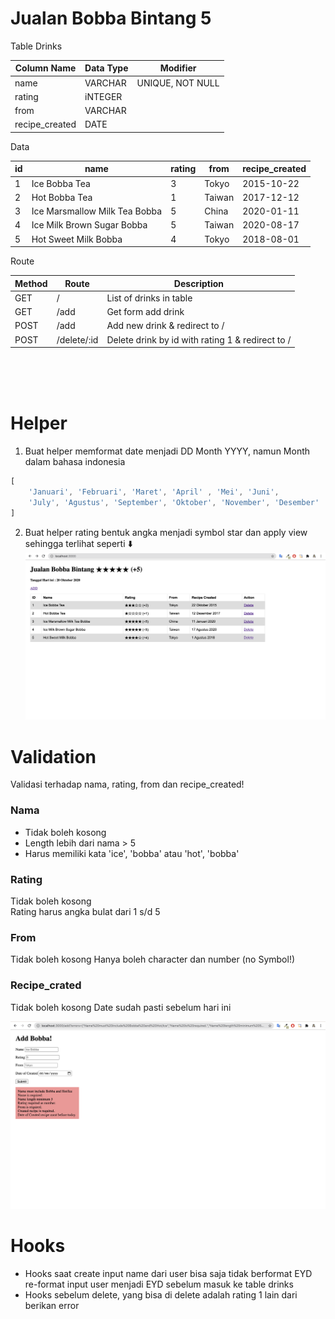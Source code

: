 # Jualan Bobba Bintang 5

Table Drinks

| Column Name     | Data Type | Modifier           |
|-----------------|-----------|--------------------|
| name            | VARCHAR   | UNIQUE, NOT NULL   |
| rating          | iNTEGER   |                    |
| from            | VARCHAR   |                    |
| recipe_created  | DATE      |                    |


Data

| id | name                          | rating | from   | recipe_created |
|----|-------------------------------|--------|--------|----------------|
| 1  | Ice Bobba Tea                 | 3      | Tokyo  | 2015-10-22     |
| 2  | Hot Bobba Tea                 | 1      | Taiwan | 2017-12-12     |
| 3  | Ice Marsmallow Milk Tea Bobba | 5      | China  | 2020-01-11     |
| 4  | Ice Milk Brown Sugar Bobba    | 5      | Taiwan | 2020-08-17     |
| 5  | Hot Sweet Milk Bobba          | 4      | Tokyo  | 2018-08-01     |


Route

| Method | Route       | Description                                       |
|--------|-------------|---------------------------------------------------|
| GET    | /           | List of drinks in table                           |
| GET    | /add        | Get form add drink                                |
| POST   | /add        | Add new drink & redirect to /                     |
| POST   | /delete/:id | Delete drink by id with rating 1 & redirect to /  |

</br></br></br>

# Helper 
1. Buat helper memformat date menjadi DD Month YYYY, namun Month dalam bahasa indonesia
```js
[
    'Januari', 'Februari', 'Maret', 'April' , 'Mei', 'Juni', 
    'July', 'Agustus', 'September', 'Oktober', 'November', 'Desember'
]
```
2. Buat helper rating bentuk angka menjadi symbol star dan apply view sehingga terlihat seperti :arrow_down:
![home](./home.png)


# Validation

Validasi terhadap nama, rating, from dan recipe_created! 

### Nama
- Tidak boleh kosong  
- Length lebih dari nama > 5 
- Harus memiliki kata 'ice', 'bobba' atau 'hot', 'bobba' 

### Rating
Tidak boleh kosong  
Rating harus angka bulat dari 1 s/d 5 

### From
Tidak boleh kosong 
Hanya boleh character dan number (no Symbol!)

### Recipe_crated
Tidak boleh kosong 
Date sudah pasti sebelum hari ini 

![errors](./errors.png)


# Hooks 
- Hooks saat create input name dari user bisa saja tidak berformat EYD re-format input user menjadi EYD sebelum masuk ke table drinks 
- Hooks sebelum delete, yang bisa di delete adalah rating 1 lain dari berikan error